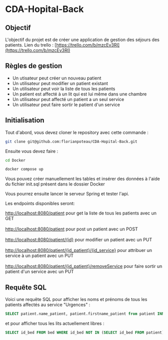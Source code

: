 # CDA-Hopital-Back

## Objectif

L'objectif du projet est de créer une application de gestion des séjours des patients.
Lien du trello : [https://trello.com/b/mzcEv3RI](https://trello.com/b/mzcEv3RI)

## Règles de gestion

- Un utisateur peut créer un nouveau patient
- Un utilisateur peut modifier un patient existant
- Un utilisateur peut voir la liste de tous les patients
- Un patient est affecté à un lit qui est lui même dans une chambre
- Un utilisateur peut affecté un patient a un seul service
- Un utilisateur peut faire sortir le patient d'un service

## Initialisation

Tout d'abord, vous devez cloner le repository avec cette commande :

```bash
git clone git@github.com:florianpoteau/CDA-Hopital-Back.git
```

Ensuite vous devez faire :

```bash
cd Docker
```

```bash
docker compose up
```

Vous pouvez créer manuellement les tables et insérer des données à l'aide du fichier init.sql présent dans le dossier Docker

Vous pourrez ensuite lancer le serveur Spring et tester l'api.

Les endpoints disponibles seront:

[http://localhost:8080/patient](http://localhost:8080/patient) pour get la liste de tous les patients avec un GET
<br></br>
[http://localhost:8080/patient](http://localhost:8080/patient) pour post un patient avec un POST
<br></br>
[http://localhost:8080/patient/{id}](http://localhost:8080/patient/{id}) pour modifier un patient avec un PUT
<br></br>
[http://localhost:8080/patient/{id_patient}/{id_service}](http://localhost:8080/patient/{id_patient}/{id_service}) pour attribuer un service à un patient avec un PUT
<br></br>
[http://localhost:8080/patient/{id_patient}/removeService](http://localhost:8080/patient/{id_patient}/removeService) pour faire sortir un patient d'un service avec un PUT

## Requête SQL

Voici une requête SQL pour afficher les noms et prénoms de tous les patients affectés au service "Urgences" :

```sql
SELECT patient.name_patient, patient.firstname_patient from patient INNER JOIN service on service.id_service = patient.id_service WHERE service.name_service = "Urgence" LIMIT 300;
```

et pour afficher tous les lits actuellement libres :

```sql
SELECT id_bed FROM bed WHERE id_bed NOT IN (SELECT id_bed FROM patient) LIMIT 300;
```
